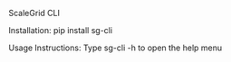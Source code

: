 ScaleGrid CLI

Installation:
pip install sg-cli

Usage Instructions:
Type sg-cli -h to open the help menu

